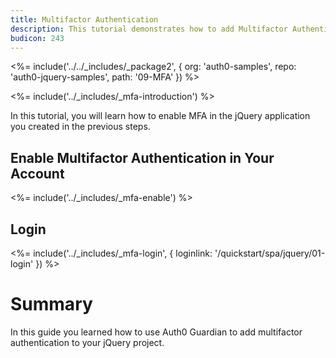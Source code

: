 ```yaml
---
title: Multifactor Authentication
description: This tutorial demonstrates how to add Multifactor Authentication to your jQuery app with auth0.
budicon: 243
---
```


<%= include('../../_includes/_package2', {
  org: 'auth0-samples',
  repo: 'auth0-jquery-samples',
  path: '09-MFA'
}) %>

<%= include('../_includes/_mfa-introduction') %>

In this tutorial, you will learn how to enable MFA in the jQuery application you created in the previous steps.

## Enable Multifactor Authentication in Your Account

<%= include('../_includes/_mfa-enable') %>

## Login

<%= include('../_includes/_mfa-login', { loginlink: '/quickstart/spa/jquery/01-login' }) %>

# Summary

In this guide you learned how to use Auth0 Guardian to add multifactor authentication to your jQuery project.
